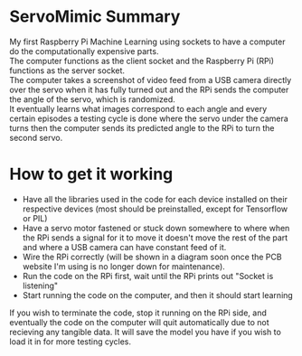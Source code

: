 # ServoMimic Summary
My first Raspberry Pi Machine Learning using sockets to have a computer do the computationally expensive parts. <br>
The computer functions as the client socket and the Raspberry Pi (RPi) functions as the server socket. <br>
The computer takes a screenshot of video feed from a USB camera directly over the servo when it has fully turned out and the RPi sends the computer the angle of the servo, which is randomized.<br>
It eventually learns what images correspond to each angle and every certain episodes a testing cycle is done where the servo under the camera turns then the computer sends its predicted angle to the RPi to turn the second servo.

# How to get it working
- Have all the libraries used in the code for each device installed on their respective devices (most should be preinstalled, except for Tensorflow or PIL)
- Have a servo motor fastened or stuck down somewhere to where when the RPi sends a signal for it to move it doesn't move the rest of the part and where a USB camera can have constant feed of it.  
- Wire the RPi correctly (will be shown in a diagram soon once the PCB website I'm using is no longer down for maintenance).
- Run the code on the RPi first, wait until the RPi prints out "Socket is listening"
- Start running the code on the computer, and then it should start learning

If you wish to terminate the code, stop it running on the RPi side, and eventually the code on the computer will quit automatically due to not recieving any tangible data. It will save the model you have if you wish to load it in for more testing cycles. 
